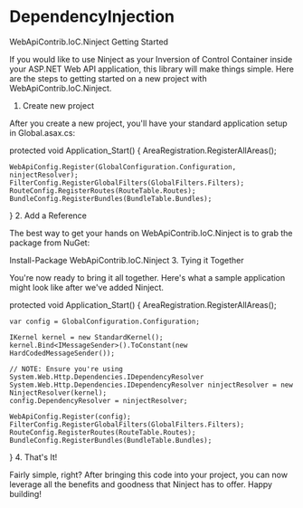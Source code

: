 DependencyInjection
===================

WebApiContrib.IoC.Ninject
Getting Started

If you would like to use Ninject as your Inversion of Control Container inside your ASP.NET Web API application, this library will make things simple. Here are the steps to getting started on a new project with WebApiContrib.IoC.Ninject.

1. Create new project

After you create a new project, you'll have your standard application setup in Global.asax.cs:

protected void Application_Start()
{
    AreaRegistration.RegisterAllAreas();

    WebApiConfig.Register(GlobalConfiguration.Configuration, ninjectResolver);
    FilterConfig.RegisterGlobalFilters(GlobalFilters.Filters);
    RouteConfig.RegisterRoutes(RouteTable.Routes);
    BundleConfig.RegisterBundles(BundleTable.Bundles);
}
2. Add a Reference

The best way to get your hands on WebApiContrib.IoC.Ninject is to grab the package from NuGet:

Install-Package WebApiContrib.IoC.Ninject
3. Tying it Together

You're now ready to bring it all together. Here's what a sample application might look like after we've added Ninject.

protected void Application_Start()
{
    AreaRegistration.RegisterAllAreas();

    var config = GlobalConfiguration.Configuration;

    IKernel kernel = new StandardKernel();
    kernel.Bind<IMessageSender>().ToConstant(new HardCodedMessageSender());

    // NOTE: Ensure you're using System.Web.Http.Dependencies.IDependencyResolver
    System.Web.Http.Dependencies.IDependencyResolver ninjectResolver = new NinjectResolver(kernel);
    config.DependencyResolver = ninjectResolver;

    WebApiConfig.Register(config);
    FilterConfig.RegisterGlobalFilters(GlobalFilters.Filters);
    RouteConfig.RegisterRoutes(RouteTable.Routes);
    BundleConfig.RegisterBundles(BundleTable.Bundles);
}
4. That's It!

Fairly simple, right? After bringing this code into your project, you can now leverage all the benefits and goodness that Ninject has to offer. Happy building!
